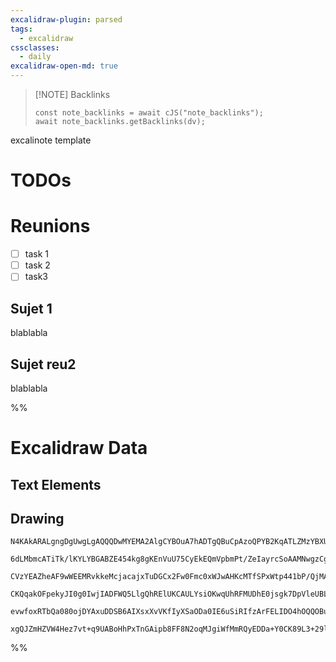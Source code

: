 ```yaml
---
excalidraw-plugin: parsed
tags:
  - excalidraw
cssclasses:
  - daily
excalidraw-open-md: true
---
```



> [!NOTE] Backlinks
> ```dataviewjs
> const note_backlinks = await cJS("note_backlinks");
> await note_backlinks.getBacklinks(dv);
> ```





excalinote template
# TODOs





# Reunions
- [ ] task 1
- [ ] task 2
- [ ] task3 
## Sujet 1

blablabla
## Sujet reu2

blablabla





%%
# Excalidraw Data

## Text Elements

## Drawing
```compressed-json
N4KAkARALgngDgUwgLgAQQQDwMYEMA2AlgCYBOuA7hADTgQBuCpAzoQPYB2KqATLZMzYBXUtiRoIACyhQ4zZAHoFAc0JRJQgEYA6bGwC2CgF7N6hbEcK4OCtptbErHALRY8RMpWdx8Q1TdIEfARcZgRmBShcZQUebQB2bQBWGjoghH0EDihmbgBtcDBQMBKIEm4IACUOAA59AHUAM2YAGTYAYWZ49paANQBNACkAfQBZACtB1JLIWEQKwOwojmVg

6dLMbmcATiTk/lKYLYBGABZE454kg8gKEnVuU75CyEkEQmVpbmPt/ZeIayrcSoAAMNwgzCgpDYAGsEO02Pg2KQKgBiY4IDEY9aQTS4bAw5TQoQcYgIpEoiRQ6zMOC4QLZHEQRqEfD4ADKsDWEkEHiZkOhcPq90k3GeMwhUNhCE5MG56F55XBxM+HHCuTQx3BbDp2DUR01ILB/yJwjgAEliBrUHkALrgxrkTKW7gcIRs8GEUlYCq4EFM4mktXMa3F

CVzYEAZheAF9wWEEMRvkkeMcjacajxTuDGCx2Fw0Fmc0xWJwAHKcMTfSPxWtp441bP/QjMAAi6Sgie4UKECHBmmEpIAosFMtlrW6Pf8hHBiLhO0nNfFIwA2Gog45JJLbbY1GrgogcGGu934A9sAldtCNAhhQox8D2ui4OBwTnz4Fh6BvTIVIifKB1gYQgEAoAAhfFCUDMlEWRNFGgQxCgOwEQGSgc1O30TlBXhWDKXQdFMSI5DUKydDMIgglTRJG

CKQqakOFpekyJI0g0IwjIADFWQ5LlgQhRElUKCAULYsiOKwqUhRFMUDhE0jsgk7DpVleUBL5OTRPYzDKmEVV1W+TSFPIjIAHldX1b4jSMsTFMwzjOCgTjcH0VkDVQa5hK08T7Mc9lCCMYEeGNUpvLsjIABUsCgABBf8C3QYJGkAmztIyd9SFiti2AoN5cEXVBJzPLzjIkodSRi7LcpCAqASq1i0v0SroQoCL4H46CgOYbBoTZAANbhI22SM/lKbr

evwfoxRTbQa080ojDYAxuDDSB6AIXsxXvVKfIyXSaODa0IE6uSiRIfzArFELIDO4hOQQOBuHmm7SBIUY2GIBBytwTRggKm98DCU7XtouC0FWiAwMRWrSGUPEAApU3iaheGOZHUfRkFkgASiZSoEGUd16QWOHcERyMwV4CmUZ4anQRxiBtpK2yoGUuFzKgfMJ1POTHRchB8e9V6VhW/4sh+v7u1IXtwWwIhHrQHs+3+Dh+almX/mEKBD2BJWmdKOx

xgQJZmHZVW4Hez7vt+q9UABoHhPxTnGAipb8FF8N2oqMJgiWfMmRQyEDDa+Y0CK89L3+29lYlfBQliv2Xbdk82XvcA4zoFlglDB8YyAA
```
%%